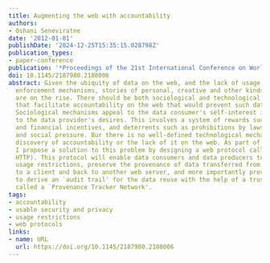 ```yaml
---
title: Augmenting the web with accountability
authors:
- Oshani Seneviratne
date: '2012-01-01'
publishDate: '2024-12-25T15:35:15.028798Z'
publication_types:
- paper-conference
publication: '*Proceedings of the 21st International Conference on World Wide Web*'
doi: 10.1145/2187980.2188006
abstract: Given the ubiquity of data on the web, and the lack of usage restriction
  enforcement mechanisms, stories of personal, creative and other kinds of data misuses
  are on the rise. There should be both sociological and technological mechanisms
  that facilitate accountability on the web that would prevent such data misuses.
  Sociological mechanisms appeal to the data consumer's self-interest in adhering
  to the data provider's desires. This involves a system of rewards such as recognition
  and financial incentives, and deterrents such as prohibitions by laws for any violations
  and social pressure. Bur there is no well-defined technological mechanism for the
  discovery of accountability or the lack of it on the web. As part of my PhD thesis
  I propose a solution to this problem by designing a web protocol called HTTPA (Accountable
  HTTP). This protocol will enable data consumers and data producers to agree to specific
  usage restrictions, preserve the provenance of data transferred from a web server
  to a client and back to another web server, and more importantly provide a mechanism
  to derive an `audit trail' for the data reuse with the help of a trusted intermediary
  called a `Provenance Tracker Network'.
tags:
- accountability
- usable security and privacy
- usage restrictions
- web protocols
links:
- name: URL
  url: https://doi.org/10.1145/2187980.2188006
---
```

